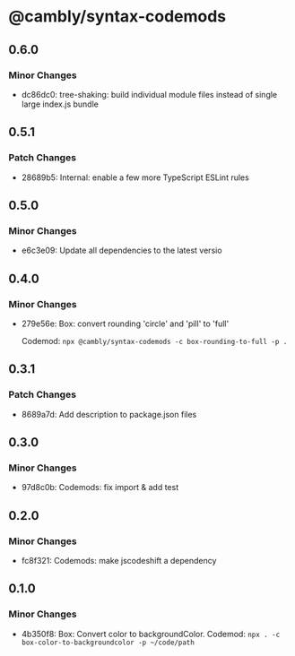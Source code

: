 # @cambly/syntax-codemods

## 0.6.0

### Minor Changes

- dc86dc0: tree-shaking: build individual module files instead of single large index.js bundle

## 0.5.1

### Patch Changes

- 28689b5: Internal: enable a few more TypeScript ESLint rules

## 0.5.0

### Minor Changes

- e6c3e09: Update all dependencies to the latest versio

## 0.4.0

### Minor Changes

- 279e56e: Box: convert rounding 'circle' and 'pill' to 'full'

  Codemod: `npx @cambly/syntax-codemods -c box-rounding-to-full -p .`

## 0.3.1

### Patch Changes

- 8689a7d: Add description to package.json files

## 0.3.0

### Minor Changes

- 97d8c0b: Codemods: fix import & add test

## 0.2.0

### Minor Changes

- fc8f321: Codemods: make jscodeshift a dependency

## 0.1.0

### Minor Changes

- 4b350f8: Box: Convert color to backgroundColor. Codemod: `npx . -c box-color-to-backgroundcolor -p ~/code/path`
